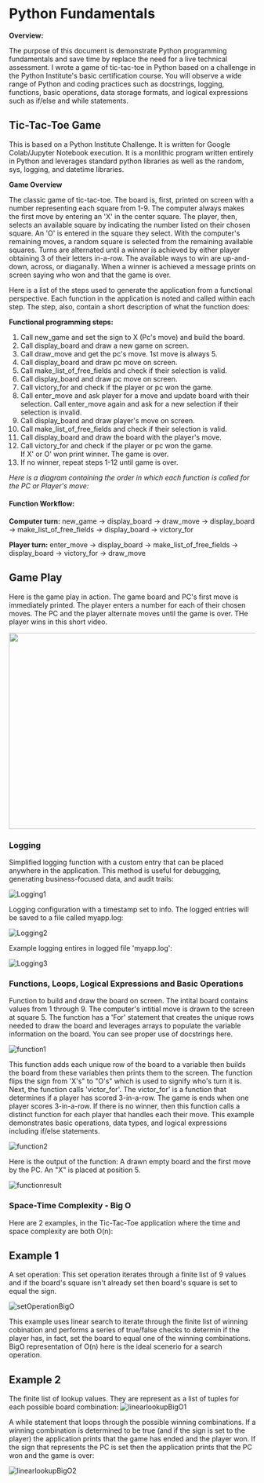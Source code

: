 # Python Fundamentals

**Overview:**

The purpose of this document is demonstrate Python programming fundamentals and save time by replace the need for a live technical assessment.  I wrote a game of tic-tac-toe in Python based on a challenge in the Python Institute's basic certification course.  You will observe a wide range of Python and coding practices such as docstrings, logging, functions, basic operations, data storage formats, and logical expressions such as if/else and while statements.

## Tic-Tac-Toe Game

This is based on a Python Institute Challenge. It is written for Google Colab/Jupyter Notebook execution.  It is a monlithic program written entirely in Python and leverages standard python libraries as well as the random, sys, logging, and datetime libraries.

**Game Overview**

The classic game of tic-tac-toe.  The board is, first, printed on screen with a number representing each square from 1-9. The computer always makes the first move by entering an 'X' in the center square.  The player, then, selects an available square by indicating the  number listed on their chosen square.  An 'O' is entered in the square they select.  With the computer's remaining moves, a random square is selected from the remaining available squares.  Turns are alternated until a winner is achieved by either player obtaining 3 of their letters in-a-row.  The available ways to win are up-and-down, across, or diaganally.  When a winner is achieved a message prints on screen saying who won and that the game is over.


Here is a list of the steps used to generate the application from a functional perspective.  Each function in the application is noted and called within each step.  The step, also, contain a short description of what the function does:

**Functional programming steps:**
1. Call new_game and set the sign to X (Pc's move) and build the board.
2. Call display_board and draw a new game on screen.
3. Call draw_move and get the pc's move.  1st move is always 5.
4. Call display_board and draw pc move on screen.
5. Call make_list_of_free_fields and check if their selection is valid.
6. Call display_board and draw pc move on screen.
7. Call victory_for and check if the player or pc won the game.
8. Call enter_move and ask player for a move and update board with their selection.
        Call enter_move again and ask for a new selection if their selection is invalid.
9. Call display_board and draw player's move on screen.
10. Call make_list_of_free_fields and check if their selection is valid. 
11. Call display_board and draw the board with the player's move.
12. Call victory_for and check if the player or pc won the game.  
        If X' or O' won print winner.  The game is over.
13. If no winner, repeat steps 1-12 until game is over.

*Here is a diagram containing the order in which each function is called for the PC or Player's move:*

#### **Function Workflow:**
**Computer turn:** new_game -> display_board ->  draw_move -> display_board -> make_list_of_free_fields -> display_board -> victory_for

**Player turn:** enter_move -> display_board -> make_list_of_free_fields -> display_board -> victory_for -> draw_move

## Game Play

Here is the game play in action.  The game board and PC's first move is immediately printed.  The player enters a number for each of their chosen moves.  The PC and the player alternate moves until the game is over.  THe player wins in this short video.

<img src="tictactoe.gif" height="400" width="1200">

### Logging

Simplified logging function with a custom entry that can be placed anywhere in the application.  This method is useful for debugging, generating business-focused data, and audit trails:

![Logging1](logging1.png)


Logging configuration with a timestamp set to info.  The logged entries will be saved to a file called myapp.log:

![Logging2](logging2.png)


Example logging entires in logged file 'myapp.log':

![Logging3](logging3.png)

### Functions, Loops, Logical Expressions and Basic Operations

Function to build and draw the board on screen.  The intital board contains values from 1 through 9.  The computer's intitial move is drawn to the screen at square 5.  The function has a 'For' statement that creates the unique rows needed to draw the board and leverages arrays to populate the variable information on the board.  You can see proper use of docstrings here.

![function1](function1.png)


This function adds each unique row of the board to a variable then builds the board from these variables then prints them to the screen.  The function flips the sign  from 'X's" to "O's" which is used to signify who's turn it is.  Next, the function calls 'victor_for'.  The victor_for' is a function that determines if a player has scored 3-in-a-row. The game is ends when one player scores 3-in-a-row.  If there is no winner, then this function calls a distinct function for each player that handles each their move.  This example demonstrates basic operations, data types, and logical expressions including if/else statements.

![function2](function2.png)


Here is the output of the function:  A drawn empty board and the first move by the PC.  An "X" is placed at position 5.

![functionresult](functionresult.png)

### Space-Time Complexity - Big O

Here are 2 examples, in the Tic-Tac-Toe application where the time and space complexity are both O(n):

## Example 1
A set operation:  This set operation iterates through a finite list of 9 values and if the board's square isn't already set then board's square is set to equal the sign.

![setOperationBigO](setOperationBigO.png)

This example uses linear search to iterate through the finite list of winning cobination and performs a series of true/false checks to determin if the player has, in fact, set the board to equal one of the winning combinations.  BigO representation of O(n) here is the ideal scenerio for a search operation.

## Example 2
The finite list of lookup values.  They are represent as a list of tuples for each possible board combination:
![linearlookupBigO1](linearlookupBigO1.png)

A while statement that loops through the possible winning combinations. If a winning combination is determined to be true (and if the sign is set to the player) the application prints that the game has ended and the player won.  If the sign that represents the PC is set then the application prints that the PC won and the game is over:

![linearlookupBigO2](linearlookupBigO2.png)
